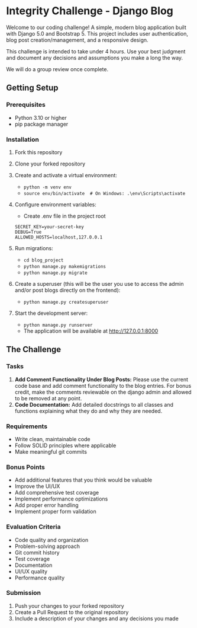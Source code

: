 # Integrity Challenge - Django Blog

Welcome to our coding challenge! A simple, modern blog application built with Django 5.0 and Bootstrap 5. This project includes user authentication, blog post creation/management, and a responsive design.

This challenge is intended to take under 4 hours. Use your best judgment and document any decisions and assumptions you make a long the way.

We will do a group review once complete.

## Getting Setup

### Prerequisites

- Python 3.10 or higher
- pip package manager


### Installation
1. Fork this repository
2. Clone your forked repository
3. Create and activate a virtual environment:
   - ```python -m venv env```
   - ```source env/bin/activate  # On Windows: .\env\Scripts\activate```
4. Configure environment variables:
    - Create .env file in the project root
    ```
    SECRET_KEY=your-secret-key
    DEBUG=True
    ALLOWED_HOSTS=localhost,127.0.0.1
    ```

5. Run migrations:
    - ```cd blog_project```
    - ```python manage.py makemigrations```
    - ```python manage.py migrate```

6. Create a superuser (this will be the user you use to access the admin and/or post blogs directly on the frontend):
    - ```python manage.py createsuperuser```

7. Start the development server:
    - ```python manage.py runserver```
    - The application will be available at http://127.0.0.1:8000

## The Challenge

### Tasks

1. **Add Comment Functionality Under Blog Posts:** Please use the current code base and add comment functionality to the blog entries. For bonus credit, make the comments reviewable on the django admin and allowed to be removed at any point. 
2. **Code Documentation:** Add detailed docstrings to all classes and functions explaining what they do and why they are needed.

### Requirements

- Write clean, maintainable code
- Follow SOLID principles where applicable
- Make meaningful git commits

### Bonus Points

- Add additional features that you think would be valuable
- Improve the UI/UX
- Add comprehensive test coverage
- Implement performance optimizations
- Add proper error handling
- Implement proper form validation

### Evaluation Criteria

- Code quality and organization
- Problem-solving approach
- Git commit history
- Test coverage
- Documentation
- UI/UX quality
- Performance quality

### Submission

1. Push your changes to your forked repository
2. Create a Pull Request to the original repository
3. Include a description of your changes and any decisions you made
